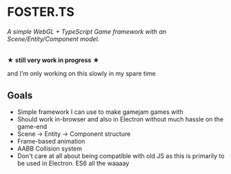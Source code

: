 # FOSTER.TS
###### A simple WebGL + TypeScript Game framework with an Scene/Entity/Component model.

★ **still very work in progress** ★

and I'm only working on this slowly in my spare time

## Goals
 - Simple framework I can use to make gamejam games with
 - Should work in-browser and also in Electron without much hassle on the game-end
 - Scene -> Entity -> Component structure
 - Frame-based animation
 - AABB Collision system
 - Don't care at all about being compatible with old JS as this is primarily to be used in Electron. ES6 all the waaaay
